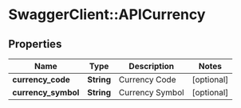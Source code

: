 # SwaggerClient::APICurrency

## Properties
Name | Type | Description | Notes
------------ | ------------- | ------------- | -------------
**currency_code** | **String** | Currency Code | [optional] 
**currency_symbol** | **String** | Currency Symbol | [optional] 


